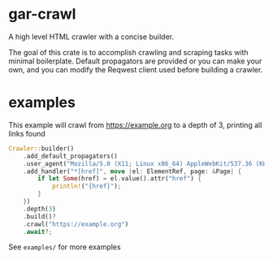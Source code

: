 # gar-crawl
A high level HTML crawler with a concise builder.  

The goal of this crate is to accomplish crawling and scraping tasks with minimal boilerplate.
Default propagators are provided or you can make your own, and you can modify the Reqwest client used
before building a crawler.

# examples
This example will crawl from https://example.org to a depth of 3, printing all links found  
```rust
Crawler::builder()
    .add_default_propagators()
    .user_agent("Mozilla/5.0 (X11; Linux x86_64) AppleWebKit/537.36 (KHTML, like Gecko) Chrome/104.0.5112.79 Safari/537.36".into())
    .add_handler("*[href]", move |el: ElementRef, page: &Page| {
        if let Some(href) = el.value().attr("href") {
            println!("{href}");
        }
    })
    .depth(3)
    .build()?
    .crawl("https://example.org")
    .await?;
```  

See `examples/` for more examples
